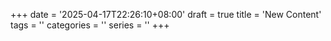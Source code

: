 +++
date = '2025-04-17T22:26:10+08:00'
draft = true
title = 'New Content'
tags = ''
categories = ''
series = ''
+++
